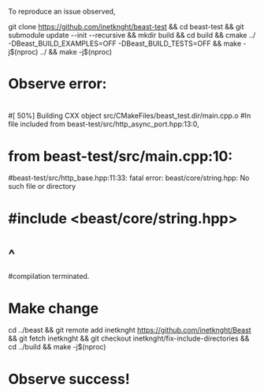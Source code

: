 To reproduce an issue observed,

git clone https://github.com/inetknght/beast-test &&
cd beast-test &&
git submodule update --init --recursive &&
mkdir build &&
cd build &&
cmake ../ -DBeast_BUILD_EXAMPLES=OFF -DBeast_BUILD_TESTS=OFF && make -j$(nproc) ../ && make -j$(nproc)

# Observe error: 
#
#[ 50%] Building CXX object src/CMakeFiles/beast_test.dir/main.cpp.o
#In file included from beast-test/src/http_async_port.hpp:13:0,
#                 from beast-test/src/main.cpp:10:
#beast-test/src/http_base.hpp:11:33: fatal error: beast/core/string.hpp: No such file or directory
# #include <beast/core/string.hpp>
#                                 ^
#compilation terminated.
#
# Make change

cd ../beast &&
git remote add inetknght https://github.com/inetknght/Beast &&
git fetch inetknght &&
git checkout inetknght/fix-include-directories &&
cd ../build &&
make -j$(nproc)

# Observe success!
